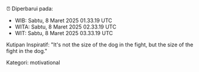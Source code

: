 ⏰ Diperbarui pada:
- WIB: Sabtu, 8 Maret 2025 01.33.19 UTC
- WITA: Sabtu, 8 Maret 2025 02.33.19 UTC
- WIT: Sabtu, 8 Maret 2025 03.33.19 UTC

Kutipan Inspiratif:
"It's not the size of the dog in the fight, but the size of the fight in the dog."


Kategori: motivational

